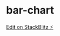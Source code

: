 # bar-chart

[Edit on StackBlitz ⚡️](https://stackblitz.com/edit/sveltejs-kit-template-default-pkakeg)